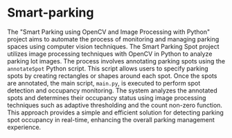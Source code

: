 # Smart-parking
 The "Smart Parking using OpenCV and Image Processing with Python" project aims to automate the process of monitoring and managing parking spaces using computer vision techniques. 
The Smart Parking Spot  project utilizes image processing techniques with OpenCV in Python to analyze parking lot images. The process involves annotating parking spots using the `annotateSpot` Python script. This script allows users to specify parking spots by creating rectangles or shapes around each spot. Once the spots are annotated, the main script, `main.py`, is executed to perform spot detection and occupancy monitoring. The system analyzes the annotated spots and determines their occupancy status using image processing techniques such as adaptive thresholding and the count non-zero function. This approach provides a simple and efficient solution for detecting parking spot occupancy in real-time, enhancing the overall parking management experience.
